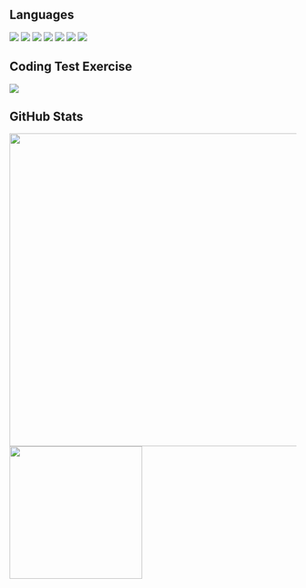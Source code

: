 <h2>
  Languages
</h2>
<div>
  <img src="https://img.shields.io/badge/C-ab0d0d?style=flat-square&logo=C&logoColor=white"/>
  <img src="https://img.shields.io/badge/C++-ca1414?style=flat-square&logo=c%2B%2B&logoColor=white"/>
  <img src="https://img.shields.io/badge/JavaScript-F7DF1E?style=flat-square&logo=JavaScript&logoColor=black"/>
  <img src="https://img.shields.io/badge/Java-25d807?style=flat-square&logo=JAVA&logoColor=black"/>
  <img src="https://img.shields.io/badge/Android-21b508?style=flat-square&logo=Android&logoColor=white"/>
  <img src="https://img.shields.io/badge/HTML5-1572B6?style=flat-square&logo=HTML5&logoColor=white"/>
  <img src="https://img.shields.io/badge/CSS3-125e95?style=flat-square&logo=CSS3&logoColor=white"/>
  <br>
</div>

<h2>
  Coding Test Exercise
</h2>
 <img src="http://mazassumnida.wtf/api/v2/generate_badge?boj=kakaopanda">
 
<h2>
  GitHub Stats
</h2>
<div>
<img src="https://github-readme-stats.vercel.app/api?username=kakaopanda&show_icons=true&theme=github_dark" width="550px">
<img src="https://github-readme-stats.vercel.app/api/top-langs/?username=kakaopanda&count_private=true&langs_count=4&theme=github_dark" height="233px">
</div>
